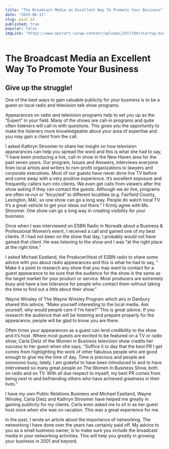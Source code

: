 ```yaml
---
title: "The Broadcast Media an Excellent Way To Promote Your Business"
date: "2019-06-11"
slug: post-14
published: true
popular: false
imgLink: "https://www.opstart.ca/wp-content/uploads/2017/04/startup-business-model-1024x576.jpg"
---
```

<!-- markdownlint-disable MD033 -->

# The Broadcast Media an Excellent Way To Promote Your Business
## Give up the struggle!

One of the best ways to gain valuable publicity for your business is to be a guest on local radio and television talk show programs.

Appearances on radio and television programs help to set you up as the “Expert” in your field. Many of the shows are call-in programs and quite often listeners will call-in with questions. This gives you the opportunity to make the listeners more knowledgeable about your area of expertise and you may gain a client from the call.

I asked Kathryn Stroomer to share her insight on how television appearances can help you spread the word and this is what she had to say, “I have been producing a live, call-in show in the New Haven area for the past seven years. Our program, Issues and Answers, interviews everyone from local artists and writers to non-profit organizations to lawyers and corporate executives. Most of our guests have never done live TV before and come away with a very positive experience. It’s excellent exposure and frequently callers turn into clients. We even get calls from viewers after the show asking if they can contact the guests. Although we air live, programs are often re-run or “bicycled” to different localities (e.g. Fairfield County, Lexington, MA), so one show can go a long way. People do watch local TV. It’s a great vehicle to get your ideas out there.” I firmly agree with Ms. Stroomer. One show can go a long way in creating visibility for your business.

Once when I was interviewed on ESBN Radio in Norwalk about a Business & Professional Women’s event, I received a call and gained one of my best clients. If I had not been on the show that day, I probably would not have gained that client. He was listening to the show and I was “at the right place at the right time.”

I asked Michael Eastland, the Producer/Host of ESBN radio to share some advice with you about radio appearances and this is what he had to say, ” Make it a point to research any show that you may want to contact for a guest appearance to be sure that the audience for the show is the same as the target market for your product or service. Most producers are extremely busy and have a low tolerance for people who contact them without taking the time to find out a little about their show.”

Wayne Winsley of The Wayne Winsley Program which airs in Danbury shared this advice, “Make yourself interesting to the local media. Ask yourself, why would people care if I’m here?” This is great advice. If you research the audience that will be listening and prepare properly for the appearance, people will be glad to know you are there.

Often times your appearances as a guest can lend credibility to the show and it’s host. Where most guests are excited to be featured on a TV or radio show, Carla Dietz of the Women in Business television show credits her success to her guest when she says, “Suffice it to day that the best PR I get comes from highlighting the work of other fabulous people who are good enough to give me the time of day. Time is precious and people are sooooooo busy, lately. I am grateful to have been introduced to and to have interviewed so many great people on The Women In Business Show, both on radio and on TV. With all due respect to myself, my best PR comes from being next to and befriending others who have achieved greatness in their lives.”

I have my own Public Relations Business and Michael Eastland, Wayne Winsley, Carla Dietz and Kathryn Stroomer have helped me greatly in gaining publicity for my clients. Carla even asked me to sit in as her guest host once when she was on vacation. This was a great experience for me.

In the past, I wrote an article about the importance of networking. The networking I have done over the years has certainly paid off. My advice to you as a small business owner, is to make sure you include the broadcast media in your networking activities. This will help you greatly in growing your business in 2001 and beyond.